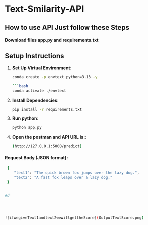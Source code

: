 # Text-Smilarity-API
## How to use API Just follow these Steps
 #### Download files app.py and requirements.txt
## Setup Instructions
1. **Set Up Virtual Environment**:
   ```bash
   conda create -p envtext python=3.13 -y

   ```bash
   conda activate ./envtext

2. **Install Dependencies**:
   ```bash
   pip install -r requirements.txt


3. **Run python**:
   ```bash
   python app.py


5. **Open the postman and API URL is:**:
   ```bash
   (http://127.0.0.1:5000/predict)

 #### Request Body (JSON format):
   ```bash
    {
       "text1": "The quick brown fox jumps over the lazy dog.",
       "text2": "A fast fox leaps over a lazy dog."
    }


#d




![ifwegiveText1andtext2wewillgettheScore](OutputTextScore.png)
